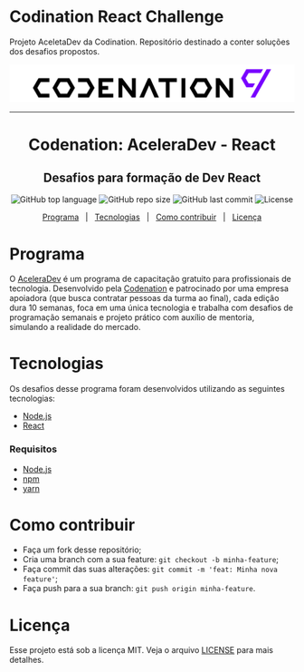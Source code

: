 # Codination React Challenge
Projeto AceletaDev da Codination. Repositório destinado a conter soluções dos desafios propostos.

<p align="center">
  <img src="./.github/logo.svg" />
</p>

---

<h1 align="center">
  Codenation: AceleraDev - React
</h1>

<h2 align="center">
  Desafios para formação de Dev React
</h2>

<p align="center">
  <img alt="GitHub top language" src="https://img.shields.io/github/languages/top/Jejinketsu/codination-react-challenge">
  <img alt="GitHub repo size" src="https://img.shields.io/github/repo-size/Jejinketsu/codination-react-challenge">
  <img alt="GitHub last commit" src="https://img.shields.io/github/last-commit/Jejinketsu/codination-react-challenge">
  <img alt="License" src="https://img.shields.io/github/license/Jejinketsu/codination-react-challenge">
</p>

<p align="center">
  <a href="#programa">Programa</a>
  &nbsp;&nbsp;|&nbsp;&nbsp;
  <a href="#tecnologias">Tecnologias</a>
  &nbsp;&nbsp;|&nbsp;&nbsp;
  <a href="#como-contribuir">Como contribuir</a>
  &nbsp;&nbsp;|&nbsp;&nbsp;
  <a href="#licença">Licença</a>
</p>

# Programa

O [AceleraDev](https://www.codenation.dev/aceleradev/ds-online-1/) é um programa de capacitação gratuito para profissionais de tecnologia. Desenvolvido pela [Codenation](https://www.codenation.dev) e patrocinado por uma empresa apoiadora (que busca contratar pessoas da turma ao final), cada edição dura 10 semanas, foca em uma única tecnologia e trabalha com desafios de programação semanais e projeto prático com auxílio de mentoria, simulando a realidade do mercado.

# Tecnologias

Os desafios desse programa foram desenvolvidos utilizando as seguintes tecnologias:

- [Node.js](https://nodejs.org/)
- [React](https://reactjs.org)

### Requisitos

- [Node.js](https://nodejs.org/)
- [npm](https://npmjs.com/)
- [yarn](https://yarnpkg.com/)

# Como contribuir

- Faça um fork desse repositório;
- Cria uma branch com a sua feature: `git checkout -b minha-feature`;
- Faça commit das suas alterações: `git commit -m 'feat: Minha nova feature'`;
- Faça push para a sua branch: `git push origin minha-feature`.

# Licença

Esse projeto está sob a licença MIT. Veja o arquivo [LICENSE](LICENSE) para mais detalhes.